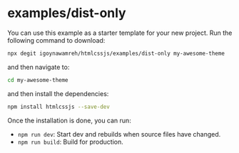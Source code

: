 # examples/dist-only

You can use this example as a starter template for your new project. Run the following command to download:

```bash
npx degit igoynawamreh/htmlcssjs/examples/dist-only my-awesome-theme
```

and then navigate to:

```bash
cd my-awesome-theme
```

and then install the dependencies:

```bash
npm install htmlcssjs --save-dev
```

Once the installation is done, you can run:

- `npm run dev`: Start dev and rebuilds when source files have changed.
- `npm run build`: Build for production.

